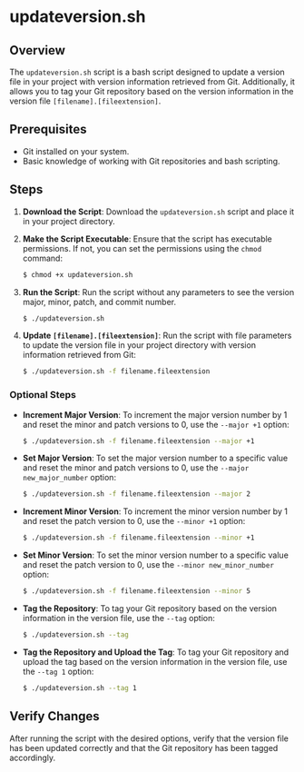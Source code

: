 # updateversion.sh

## Overview

The `updateversion.sh` script is a bash script designed to update a version file in your project with version information retrieved from Git. Additionally, it allows you to tag your Git repository based on the version information in the version file `[filename].[fileextension]`.

## Prerequisites

- Git installed on your system.
- Basic knowledge of working with Git repositories and bash scripting.

## Steps

1. **Download the Script**: Download the `updateversion.sh` script and place it in your project directory.

2. **Make the Script Executable**: Ensure that the script has executable permissions. If not, you can set the permissions using the `chmod` command:
    ```bash
    $ chmod +x updateversion.sh
    ```

3. **Run the Script**: Run the script without any parameters to see the version major, minor, patch, and commit number.
    ```bash
    $ ./updateversion.sh
    ```

4. **Update `[filename].[fileextension]`**: Run the script with file parameters to update the version file in your project directory with version information retrieved from Git:
    ```bash
    $ ./updateversion.sh -f filename.fileextension
    ```

### Optional Steps

- **Increment Major Version**: To increment the major version number by 1 and reset the minor and patch versions to 0, use the `--major +1` option:
    ```bash
    $ ./updateversion.sh -f filename.fileextension --major +1
    ```

- **Set Major Version**: To set the major version number to a specific value and reset the minor and patch versions to 0, use the `--major new_major_number` option:
    ```bash
    $ ./updateversion.sh -f filename.fileextension --major 2
    ```

- **Increment Minor Version**: To increment the minor version number by 1 and reset the patch version to 0, use the `--minor +1` option:
    ```bash
    $ ./updateversion.sh -f filename.fileextension --minor +1
    ```

- **Set Minor Version**: To set the minor version number to a specific value and reset the patch version to 0, use the `--minor new_minor_number` option:
    ```bash
    $ ./updateversion.sh -f filename.fileextension --minor 5
    ```

- **Tag the Repository**: To tag your Git repository based on the version information in the version file, use the `--tag` option:
    ```bash
    $ ./updateversion.sh --tag
    ```

- **Tag the Repository and Upload the Tag**: To tag your Git repository and upload the tag based on the version information in the version file, use the `--tag 1` option:
    ```bash
    $ ./updateversion.sh --tag 1
    ```

## Verify Changes

After running the script with the desired options, verify that the version file has been updated correctly and that the Git repository has been tagged accordingly.
